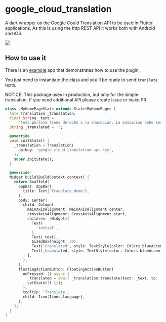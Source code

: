 # google_cloud_translation

A dart wrapper on the Google Could Translation API to be used in Flutter applications. As this is
using the http REST API it works both with Android and iOS.

![](https://raw.githubusercontent.com/awaik/google_cloud_translation/blob/main/example/assets/translate_screen.gif)

## How to use it

There is an [example](./example) app that demonstrates how to use the plugin,

You just need to instantiate the class and you'll be ready to send `translate` texts.

NOTICE: This package uses in production, but only for the simple translation. If you need additional
API please create issue or make PR.

```dart
class _MyHomePageState extends State<MyHomePage> {
  late Translation _translation;
  final String _text =
      'Toda persona tiene derecho a la educación. La educación debe ser gratuita, al menos en lo concerniente a la instrucción elemental y fundamental. La instrucción elemental será obligatoria. La instrucción técnica y profesional habrá de ser generalizada; el acceso a los estudios superiores será igual para todos, en función de los méritos respectivos.';
  String _translated = '';

  @override
  void initState() {
    _translation = Translation(
      apiKey: 'google_cloud_translation_api_key',
    );
    super.initState();
  }

  @override
  Widget build(BuildContext context) {
    return Scaffold(
      appBar: AppBar(
        title: Text('Translate demo'),
      ),
      body: Center(
        child: Column(
          mainAxisAlignment: MainAxisAlignment.center,
          crossAxisAlignment: CrossAxisAlignment.start,
          children: <Widget>[
            Text(
              'initial',
            ),
            Text(_text),
            SizedBox(height: 30),
            Text('translated', style: TextStyle(color: Colors.blueAccent)),
            Text(_translated, style: TextStyle(color: Colors.blueAccent)),
          ],
        ),
      ),
      floatingActionButton: FloatingActionButton(
        onPressed: () async {
          _translated = await _translation.translate(text: _text, to: 'en');
          setState(() {});
        },
        tooltip: 'Translate',
        child: Icon(Icons.language),
      ),
    );
  }
}

```

